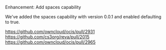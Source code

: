 Enhancement: Add spaces capability

We've added the spaces capability with version 0.0.1 and enabled defaulting to true.

https://github.com/owncloud/ocis/pull/2931
https://github.com/cs3org/reva/pull/2015
https://github.com/owncloud/ocis/pull/2965
